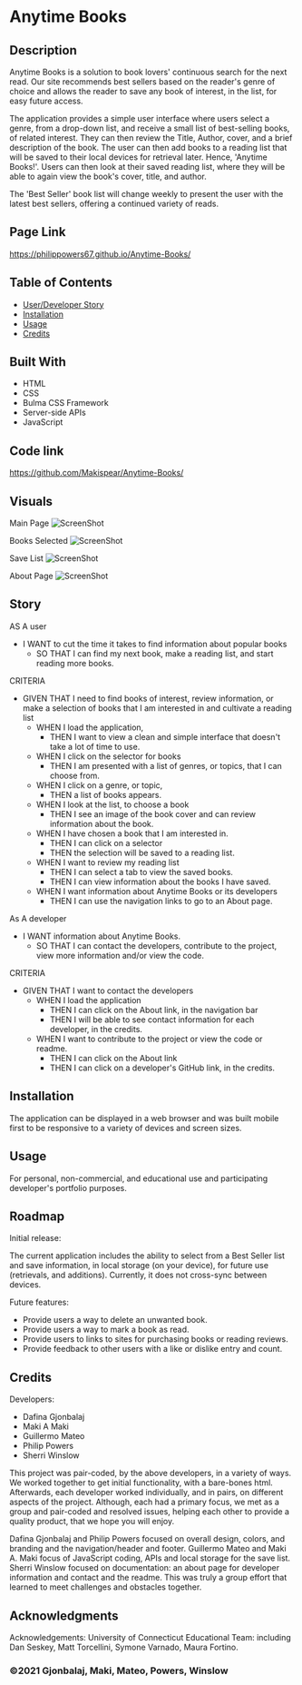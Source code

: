 # Anytime Books

## Description

Anytime Books is a solution to book lovers' continuous search for the next read. Our site recommends best sellers based on the reader's genre of choice and allows the reader to save any book of interest, in the list, for easy future access.

The application provides a simple user interface where users select a genre, from a drop-down list, and receive a small list of best-selling books, of related interest.  They can then review the Title, Author, cover, and a brief description of the book.  The user can then add books to a reading list that will be saved to their local devices for retrieval later. Hence, 'Anytime Books!'.  Users can then look at their saved reading list, where they will be able to again view the book's cover, title, and author.

The 'Best Seller' book list will change weekly to present the user with the latest best sellers, offering a continued variety of reads.

## Page Link

https://philippowers67.github.io/Anytime-Books/

## Table of Contents

- [User/Developer Story](#story)
- [Installation](#installation)
- [Usage](#usage)
- [Credits](#credits)

## Built With

- HTML
- CSS
- Bulma CSS Framework
- Server-side APIs
- JavaScript

## Code link

https://github.com/Makispear/Anytime-Books/

## Visuals

Main Page
![ScreenShot](./assets/images/MainPage.png)

Books Selected
![ScreenShot](./assets/images/BookSelector.png)

Save List
![ScreenShot](./assets/images/SaveList.png)

About Page
![ScreenShot](./assets/images/AboutPage.png)

## Story

AS A user

- I WANT to cut the time it takes to find information about popular books
  - SO THAT I can find my next book, make a reading list, and start reading more books.

CRITERIA

- GIVEN THAT I need to find books of interest, review information, or make a selection of books that I am interested in and cultivate a reading list
  - WHEN I load the application,
    - THEN I want to view a clean and simple interface that doesn't take a lot of time to use.
  - WHEN I click on the selector for books
    - THEN I am presented with a list of genres, or topics, that I can choose from.
  - WHEN I click on a genre, or topic,
    - THEN a list of books appears.
  - WHEN I look at the list, to choose a book
    - THEN I see an image of the book cover and can review information about the book.
  - WHEN I have chosen a book that I am interested in.
    - THEN I can click on a selector
    - THEN the selection will be saved to a reading list.
  - WHEN I want to review my reading list
    - THEN I can select a tab to view the saved books.
    - THEN I can view information about the books I have saved.
  - WHEN I want information about Anytime Books or its developers
    - THEN I can use the navigation links to go to an About page.

As A developer

- I WANT information about Anytime Books.
  - SO THAT I can contact the developers, contribute to the project, view more information and/or view the code.

CRITERIA

- GIVEN THAT I want to contact the developers
  - WHEN I load the application
    - THEN I can click on the About link, in the navigation bar
    - THEN I will be able to see contact information for each developer, in the credits.
  - WHEN I want to contribute to the project or view the code or readme.
    - THEN I can click on the About link
    - THEN I can click on a developer's GitHub link, in the credits.

## Installation

The application can be displayed in a web browser and was built mobile first to be responsive to a variety of devices and screen sizes.

## Usage

For personal, non-commercial, and educational use and participating developer's portfolio purposes.

## Roadmap

Initial release: 

The current application includes the ability to select from a Best Seller list and save information, in local storage (on your device), for future use (retrievals, and additions). Currently, it does not cross-sync between devices.

Future features:

- Provide users a way to delete an unwanted book.
- Provide users a way to mark a book as read.
- Provide users to links to sites for purchasing books or reading reviews.
- Provide feedback to other users with a like or dislike entry and count.

## Credits

Developers:

- Dafina Gjonbalaj
- Maki A Maki
- Guillermo Mateo
- Philip Powers
- Sherri Winslow

This project was pair-coded, by the above developers, in a variety of ways. We worked together to get initial functionality, with a bare-bones html. Afterwards, each developer worked individually, and in pairs, on different aspects of the project. Although, each had a primary focus, we met as a group and pair-coded and resolved issues, helping each other to provide a quality product, that we hope you will enjoy.

Dafina Gjonbalaj and Philip Powers focused on overall design, colors, and branding and the navigation/header and footer. Guillermo Mateo and Maki A. Maki focus of JavaScript coding, APIs and local storage for the save list. Sherri Winslow focused on documentation: an about page for developer information and contact and the readme. This was truly a group effort that learned to meet challenges and obstacles together.

## Acknowledgments

Acknowledgements: University of Connecticut Educational Team: including Dan Seskey, Matt Torcellini, Symone Varnado, Maura Fortino.

### ©2021 Gjonbalaj, Maki, Mateo, Powers, Winslow
